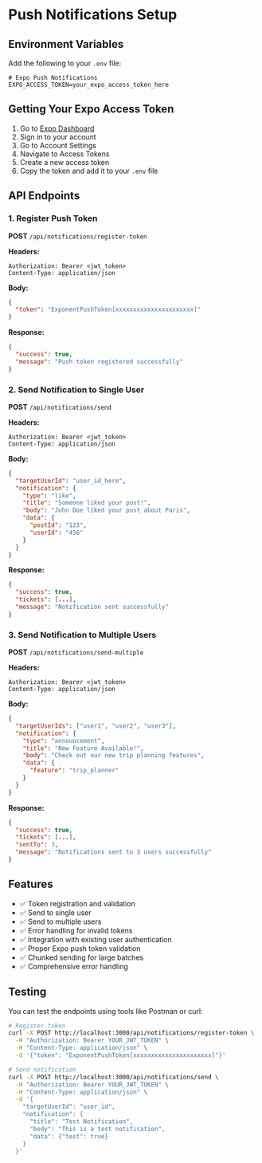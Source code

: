 # Push Notifications Setup

## Environment Variables

Add the following to your `.env` file:

```env
# Expo Push Notifications
EXPO_ACCESS_TOKEN=your_expo_access_token_here
```

## Getting Your Expo Access Token

1. Go to [Expo Dashboard](https://expo.dev/)
2. Sign in to your account
3. Go to Account Settings
4. Navigate to Access Tokens
5. Create a new access token
6. Copy the token and add it to your `.env` file

## API Endpoints

### 1. Register Push Token
**POST** `/api/notifications/register-token`

**Headers:**
```
Authorization: Bearer <jwt_token>
Content-Type: application/json
```

**Body:**
```json
{
  "token": "ExponentPushToken[xxxxxxxxxxxxxxxxxxxxxx]"
}
```

**Response:**
```json
{
  "success": true,
  "message": "Push token registered successfully"
}
```

### 2. Send Notification to Single User
**POST** `/api/notifications/send`

**Headers:**
```
Authorization: Bearer <jwt_token>
Content-Type: application/json
```

**Body:**
```json
{
  "targetUserId": "user_id_here",
  "notification": {
    "type": "like",
    "title": "Someone liked your post!",
    "body": "John Doe liked your post about Paris",
    "data": {
      "postId": "123",
      "userId": "456"
    }
  }
}
```

**Response:**
```json
{
  "success": true,
  "tickets": [...],
  "message": "Notification sent successfully"
}
```

### 3. Send Notification to Multiple Users
**POST** `/api/notifications/send-multiple`

**Headers:**
```
Authorization: Bearer <jwt_token>
Content-Type: application/json
```

**Body:**
```json
{
  "targetUserIds": ["user1", "user2", "user3"],
  "notification": {
    "type": "announcement",
    "title": "New Feature Available!",
    "body": "Check out our new trip planning features",
    "data": {
      "feature": "trip_planner"
    }
  }
}
```

**Response:**
```json
{
  "success": true,
  "tickets": [...],
  "sentTo": 3,
  "message": "Notifications sent to 3 users successfully"
}
```

## Features

- ✅ Token registration and validation
- ✅ Send to single user
- ✅ Send to multiple users
- ✅ Error handling for invalid tokens
- ✅ Integration with existing user authentication
- ✅ Proper Expo push token validation
- ✅ Chunked sending for large batches
- ✅ Comprehensive error handling

## Testing

You can test the endpoints using tools like Postman or curl:

```bash
# Register token
curl -X POST http://localhost:3000/api/notifications/register-token \
  -H "Authorization: Bearer YOUR_JWT_TOKEN" \
  -H "Content-Type: application/json" \
  -d '{"token": "ExponentPushToken[xxxxxxxxxxxxxxxxxxxxxx]"}'

# Send notification
curl -X POST http://localhost:3000/api/notifications/send \
  -H "Authorization: Bearer YOUR_JWT_TOKEN" \
  -H "Content-Type: application/json" \
  -d '{
    "targetUserId": "user_id",
    "notification": {
      "title": "Test Notification",
      "body": "This is a test notification",
      "data": {"test": true}
    }
  }'
```
